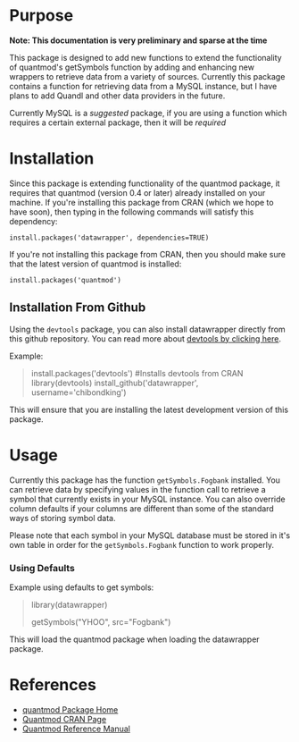Purpose
=======

**Note: This documentation is very preliminary and sparse at the time**

This package is designed to add new functions to extend the functionality of 
quantmod's getSymbols function by adding and enhancing new wrappers to retrieve
data from a variety of sources. Currently this package contains a function for
retrieving data from a MySQL instance, but I have plans to add Quandl and other
data providers in the future.

Currently MySQL is a *suggested* package, if you are using a function which requires
a certain external package, then it will be *required*

Installation
============

Since this package is extending functionality of the quantmod package, it requires
that quantmod (version 0.4 or later) already installed on your machine. If you're 
installing this package from CRAN (which we hope to have soon), then typing in the 
following commands will satisfy this dependency:

`install.packages('datawrapper', dependencies=TRUE)`

If you're not installing this package from CRAN, then you should make sure that
the latest version of quantmod is installed:

`install.packages('quantmod')`

Installation From Github
------------------------
Using the `devtools` package, you can also install datawrapper directly from this
github repository. You can read more about [devtools by clicking here](
http://github.com/hadley/devtools).

Example:
>
> install.packages('devtools') #Installs devtools from CRAN
> library(devtools)
> install_github('datawrapper', username='chibondking')

This will ensure that you are installing the latest development version of this
package.


Usage
=====

Currently this package has the function `getSymbols.Fogbank` installed. You can
retrieve data by specifying values in the function call to retrieve a symbol that
currently exists in your MySQL instance. You can also override column defaults
if your columns are different than some of the standard ways of storing symbol
data.

Please note that each symbol in your MySQL database must be stored in it's own 
table in order for the `getSymbols.Fogbank` function to work properly.

### Using Defaults
Example using defaults to get symbols:
>
>library(datawrapper)
>
>getSymbols("YHOO", src="Fogbank")

This will load the quantmod package when loading the datawrapper package.

References
==========

* [quantmod Package Home](http://www.quantmod.com)
* [Quantmod CRAN Page](http://cran.r-project.org/web/packages/quantmod/index.html)
* [Quantmod Reference Manual](http://cran.r-project.org/web/packages/quantmod/quantmod.pdf)
